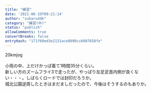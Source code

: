 ```yaml
---
title: "練習"
date: '2021-06-19T09:21:14'
author: "subaru44k"
category: "練習(中)"
status: "publish"
allowComments: true
convertBreaks: false
entryHash: "171f60ed3e2131ace8098cc6007658fe"
---
```

20kmjog<br>
<br>
小雨の中、上だけかっぱ着て1時間35分くらい。<br>
新しい方のズームフライ3で走ったが、やっぱり左足足首内側が良くない・・・。しばらくロードでは封印だろうか。<br>
城北公園逆周したときはまだましだったので、今後はそうするのもありか。
